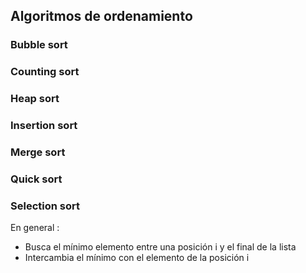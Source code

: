 ## Algoritmos de ordenamiento
### Bubble sort
### Counting sort
### Heap sort
### Insertion sort
### Merge sort
### Quick sort
### Selection sort
En general : 
 - Busca el mínimo elemento entre una posición i y el final de la lista
 - Intercambia el mínimo con el elemento de la posición i
